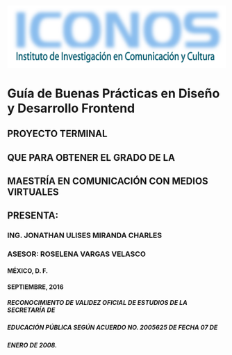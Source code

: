 ![ICONOS](./logo-iconos.png)

# Guía de Buenas Prácticas en Diseño y Desarrollo Frontend

## PROYECTO TERMINAL
## QUE PARA OBTENER EL GRADO DE LA
## MAESTRÍA EN COMUNICACIÓN CON MEDIOS VIRTUALES

## PRESENTA:
### ING. JONATHAN ULISES MIRANDA CHARLES

### ASESOR: ROSELENA VARGAS VELASCO

#### MÉXICO, D. F.
#### SEPTIEMBRE, 2016

##### RECONOCIMIENTO DE VALIDEZ OFICIAL DE ESTUDIOS DE LA SECRETARÍA DE
##### EDUCACIÓN PÚBLICA SEGÚN ACUERDO NO. 2005625 DE FECHA 07 DE
##### ENERO DE 2008.
